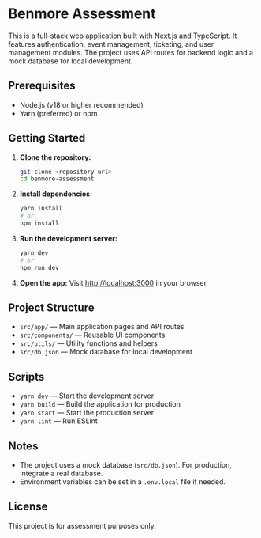 # Benmore Assessment

This is a full-stack web application built with Next.js and TypeScript. It features authentication, event management, ticketing, and user management modules. The project uses API routes for backend logic and a mock database for local development.

## Prerequisites

- Node.js (v18 or higher recommended)
- Yarn (preferred) or npm

## Getting Started

1. **Clone the repository:**

   ```bash
   git clone <repository-url>
   cd benmore-assessment
   ```

2. **Install dependencies:**

   ```bash
   yarn install
   # or
   npm install
   ```

3. **Run the development server:**

   ```bash
   yarn dev
   # or
   npm run dev
   ```

4. **Open the app:**
   Visit [http://localhost:3000](http://localhost:3000) in your browser.

## Project Structure

- `src/app/` — Main application pages and API routes
- `src/components/` — Reusable UI components
- `src/utils/` — Utility functions and helpers
- `src/db.json` — Mock database for local development

## Scripts

- `yarn dev` — Start the development server
- `yarn build` — Build the application for production
- `yarn start` — Start the production server
- `yarn lint` — Run ESLint

## Notes

- The project uses a mock database (`src/db.json`). For production, integrate a real database.
- Environment variables can be set in a `.env.local` file if needed.

## License

This project is for assessment purposes only.

